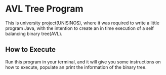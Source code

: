 # AVL Tree Program

This is university project(UNISINOS), where it was required to write a little program Java, with the intention to create an in time execution of a self balancing binary tree(AVL).

## How to Execute
Run this program in your terminal, and it will give you some instructions on how to execute, populate an print the information of the binary tree.
